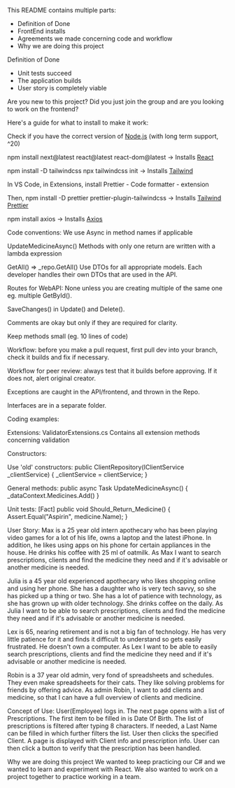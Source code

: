 This README contains multiple parts:
- Definition of Done
- FrontEnd installs
- Agreements we made concerning code and workflow
- Why we are doing this project

Definition of Done
- Unit tests succeed
- The application builds
- User story is completely viable

Are you new to this project? Did you just join the group and are you looking to work on the frontend?

Here's a guide for what to install to make it work:

Check if you have the correct version of <a href="Nodejs.org/en">Node.js</a> (with long term support, ^20)

npm install next@latest react@latest react-dom@latest -> Installs <a href="https://react.dev/learn/installation">React</a>

npm install -D tailwindcss
npx tailwindcss init -> Installs <a href="https://tailwindcss.com/docs/installation">Tailwind</a>

In VS Code, in Extensions, install Prettier - Code formatter - extension

Then, npm install -D prettier prettier-plugin-tailwindcss -> Installs <a href="https://github.com/tailwindlabs/prettier-plugin-tailwindcss">Tailwind Prettier</a>

npm install axios -> Installs <a href="https://www.npmjs.com/package/axios#package-manager">Axios</a>

Code conventions:
We use Async in method names if applicable

UpdateMedicineAsync()
Methods with only one return are written with a lambda expression

GetAll() => _repo.GetAll()
Use DTOs for all appropriate models. Each developer handles their own DTOs that are used in the API.

Routes for WebAPI: None unless you are creating multiple of the same one eg. multiple GetById().

SaveChanges() in Update() and Delete().

Comments are okay but only if they are required for clarity.

Keep methods small (eg. 10 lines of code)

Workflow: before you make a pull request, first pull dev into your branch, check it builds and fix if necessary.

Workflow for peer review: always test that it builds before approving. If it does not, alert original creator.

Exceptions are caught in the API/frontend, and thrown in the Repo.

Interfaces are in a separate folder.

Coding examples:

Extensions:
ValidatorExtensions.cs
Contains all extension methods concerning validation

Constructors:

Use 'old' constructors:
public ClientRepository(IClientService _clientService)
{
_clientService = clientService;
}

General methods:
public async Task UpdateMedicineAsync()
{
_dataContext.Medicines.Add()
}

Unit tests:
[Fact]
public void Should_Return_Medicine()
{
Assert.Equal("Aspirin", medicine.Name);
}

User Story:
Max is a 25 year old intern apothecary who has been playing video games for a lot of his life, owns a laptop and the latest iPhone. 
In addition, he likes using apps on his phone for certain appliances in the house.
He drinks his coffee with 25 ml of oatmilk. 
As Max I want to search prescriptions, clients and find the medicine they need and if it's advisable or another medicine is needed. 

Julia is a 45 year old experienced apothecary who likes shopping online and using her phone. 
She has a daughter who is very tech savvy, so she has picked up a thing or two. 
She has a lot of patience with technology, as she has grown up with older technology. She drinks coffee on the daily. 
As Julia I want to be able to search prescriptions, clients and find the medicine they need and if it's advisable or another medicine is needed. 

Lex is 65, nearing retirement and is not a big fan of technology. 
He has very little patience for it and finds it difficult to understand so gets easily frustrated. 
He doesn't own a computer. 
As Lex I want to be able to easily search prescriptions, clients and find the medicine they need and if it's advisable or another medicine is needed. 

Robin is a 37 year old admin, very fond of spreadsheets and schedules. They even make spreadsheets for their cats.
They like solving problems for friends by offering advice. 
As admin Robin, I want to add clients and medicine, so that I can have a full overview of clients and medicine.

Concept of Use:
User(Employee) logs in. The next page opens with a list of Prescriptions. 
The first item to be filled in is Date Of Birth. 
The list of prescriptions is filtered after typing 8 characters.
If needed, a Last Name can be filled in which further filters the list.
User then clicks the specified Client. A page is displayed with Client info and prescription info.
User can then click a button to verify that the prescription has been handled. 

Why we are doing this project 
We wanted to keep practicing our C# and we wanted to learn and experiment with React.
We also wanted to work on a project together to practice working in a team.

